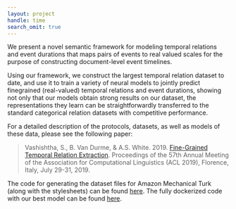 ```yaml
---
layout: project
handle: time
search_omit: true
---
```


We present a novel semantic framework for modeling temporal relations and event durations
that maps pairs of events to real valued scales for the purpose of constructing document-level event timelines. 

Using our framework, we construct the largest temporal relation dataset to date, and use it to train a variety of neural models to jointly predict finegrained (real-valued) temporal relations and event durations, showing not only that our models obtain strong results on our dataset, the representations they learn can be straightforwardly transferred to the standard categorical relation datasets with competitive performance.

For a detailed description of the protocols, datasets, as well as models of these data, please see the following paper:

> Vashishtha, S., B. Van Durme, & A.S. White. 2019. [Fine-Grained Temporal Relation Extraction](https://www.aclweb.org/anthology/P19-1280/). Proceedings of the 57th Annual Meeting of the Association for Computational Linguistics (ACL 2019), Florence, Italy, July 29-31, 2019.

The code for generating the dataset files for Amazon Mechanical Turk (along with the stylesheets) can be found [here](https://github.com/FACTSlab/factslab-protocols). The fully dockerized code with our best model can be found [here](https://hub.docker.com/r/sidvash/temporal).